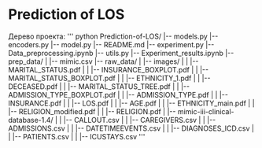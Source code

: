 # Prediction of LOS

Дерево проекта:
'''
python
Prediction-of-LOS/
|-- models.py
|-- encoders.py
|-- model.py
|-- README.md
|-- experiment.py
|-- Data_preprocessing.ipynb
|-- utils.py
|-- Experiment_results.ipynb
|-- prep_data/
|   |-- mimic.csv
|-- raw_data/
|   |-- images/
|   |   |-- MARITAL_STATUS.pdf
|   |   |-- INSURANCE_BOXPLOT.pdf
|   |   |-- MARITAL_STATUS_BOXPLOT.pdf
|   |   |-- ETHNICITY_1.pdf
|   |   |-- DECEASED.pdf
|   |   |-- MARITAL_STATUS_TREE.pdf
|   |   |-- ADMISSION_TYPE_BOXPLOT.pdf
|   |   |-- ADMISSION_TYPE.pdf
|   |   |-- INSURANCE.pdf
|   |   |-- LOS.pdf
|   |   |-- AGE.pdf
|   |   |-- ETHNICITY_main.pdf
|   |   |-- RELIGION_modified.pdf
|   |   |-- RELIGION.pdf
|   |-- mimic-iii-clinical-database-1.4/
|   |   |-- CALLOUT.csv
|   |   |-- CAREGIVERS.csv
|   |   |-- ADMISSIONS.csv
|   |   |-- DATETIMEEVENTS.csv
|   |   |-- DIAGNOSES_ICD.csv
|   |   |-- PATIENTS.csv
|   |   |-- ICUSTAYS.csv
'''
